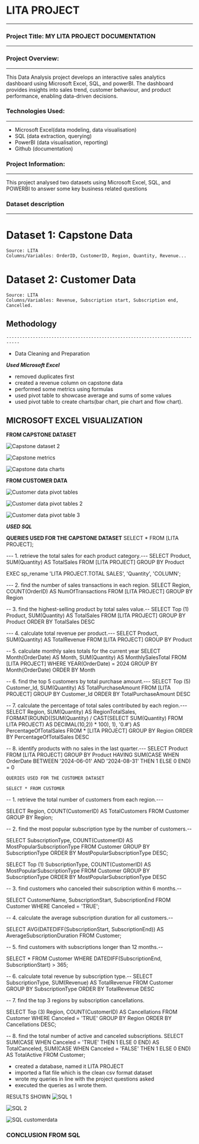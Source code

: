 # LITA PROJECT
---------------------------------------------

### Project Title: MY LITA PROJECT DOCUMENTATION
----------------------------------------------------------------

### Project Overview: 
----------------------------------------
This Data Analysis project develops an interactive sales analytics dashboard using Microsoft Excel, SQL, and powerBI. The dashboard provides insights into sales trend, customer behaviour, and product performance, enabling data-driven decisions.

### Technologies Used:
--------------------------------------------------------------------------------------------------------------------------
  - Microsoft Excel(data modeling, data visualisation)
  - SQL (data extraction, querying)
  - PowerBI (data visualisation, reporting)
  - Github (documentation)

  ### Project Information:
----------------------------------------------------------------------------------------------------------------------------------
  This project analysed two datasets using Microsoft Excel, SQL, and POWERBI to answer some key business related questions

  ### Dataset description
  ----------------------------------------------------------------------------------------
# Dataset 1: Capstone Data
    Source: LITA
    Columns/Variables: OrderID, CustomerID, Region, Quantity, Revenue...

# Dataset 2: Customer Data
    Source: LITA
    Columns/Variables: Revenue, Subscription start, Subscription end, Cancelled.
  
## Methodology    
    ---------------------------------------------------------------------------
 + Data Cleaning and Preparation
   
 _**Used Microsoft Excel**_
 
 - removed duplicates first
 - created a revenue column on capstone data
 - performed some metrics using formulas
 - used pivot table to showcase average and sums of some values
 - used pivot table to create charts(bar chart, pie chart and flow chart).

## MICROSOFT EXCEL VISUALIZATION

**FROM CAPSTONE DATASET**

  ![Capstone dataset 2](https://github.com/user-attachments/assets/fffc5ca3-26f3-4c20-a7c9-bba96879ce9e)

   ![Capstone metrics](https://github.com/user-attachments/assets/57485cf8-90d1-4830-8704-19b001e5b722)

![Capstone data charts](https://github.com/user-attachments/assets/dfdbf91a-d7c9-4b97-9ea7-f2bf2c1a02b6)

**FROM CUSTOMER DATA**

![Customer data pivot tables](https://github.com/user-attachments/assets/4816241e-49bb-473a-b0e0-76d7bec89233)

![Customer data pivot tables 2](https://github.com/user-attachments/assets/72ba52e3-0dcf-4232-971e-5b3eaf83a31e)

![Customer data pivot table 3](https://github.com/user-attachments/assets/af32dbb3-126c-4f96-9ff0-62e753884491)

_**USED SQL**_

**QUERIES USED FOR THE CAPSTONE DATASET**
    SELECT * FROM [LITA PROJECT];

--- 1. retrieve the total sales for each product category.---
SELECT Product, SUM(Quantity) AS TotalSales
FROM [LITA PROJECT]
GROUP BY Product

EXEC sp_rename 'LITA PROJECT.TOTAL SALES', 'Quantity', 'COLUMN';


--- 2. find the number of sales transactions in each region.
SELECT Region, COUNT(OrderID) AS NumOfTransactions
FROM [LITA PROJECT]
GROUP BY Region


-- 3. find the highest-selling product by total sales value.--
SELECT Top (1) Product, SUM(Quantity) AS TotalSales
FROM [LITA PROJECT]
GROUP BY Product
ORDER BY TotalSales DESC


--- 4. calculate total revenue per product.---
SELECT Product, SUM(Quantity) AS TotalRevenue
FROM [LITA PROJECT]
GROUP BY Product


-- 5. calculate monthly sales totals for the current year
SELECT Month(OrderDate) AS Month,
    SUM(Quantity) AS MonthlySalesTotal
FROM [LITA PROJECT] WHERE YEAR(OrderDate) = 2024
GROUP BY Month(OrderDate)
ORDER BY Month


-- 6. find the top 5 customers by total purchase amount.---
SELECT Top (5) Customer_Id,
 SUM(Quantity) AS TotalPurchaseAmount FROM [LITA PROJECT]
GROUP BY Customer_Id
ORDER BY TotalPurchaseAmount DESC


-- 7. calculate the percentage of total sales contributed by each region.---
SELECT Region, SUM(Quantity) AS RegionTotalSales,
FORMAT(ROUND((SUM(Quantity) / CAST(SELECT SUM(Quantity) FROM LITA PROJECT) AS DECIMAL(10,2)) * 100), 1), '0.#')
AS PercentageOfTotalSales
FROM * [LITA PROJECT]
GROUP BY Region
ORDER BY PercentageOfTotalSales DESC

-- 8. identify products with no sales in the last quarter.---
SELECT Product FROM [LITA PROJECT]
GROUP BY Product
HAVING SUM(CASE 
WHEN OrderDate BETWEEN '2024-06-01' AND '2024-08-31' 
THEN 1 ELSE 0 END) = 0

    QUERIES USED FOR THE CUSTOMER DATASET

    SELECT * FROM CUSTOMER

-- 1. retrieve the total number of customers from each region.---

SELECT Region, COUNT(CustomerID) AS TotalCustomers
FROM Customer
GROUP BY Region;

-- 2. find the most popular subscription type by the number of customers.--

SELECT SubscriptionType, COUNT(CustomerID) AS MostPopularSubscriptionType
FROM Customer
GROUP BY SubscriptionType
ORDER BY MostPopularSubscriptionType DESC;

SELECT Top (1) SubscriptionType, COUNT(CustomerID) AS MostPopularSubscriptionType
FROM Customer
GROUP BY SubscriptionType
ORDER BY MostPopularSubscriptionType DESC
 


-- 3. find customers who canceled their subscription within 6 months.--

SELECT CustomerName, SubscriptionStart, SubscriptionEnd
FROM Customer
WHERE Canceled = 'TRUE';



-- 4. calculate the average subscription duration for all customers.--

SELECT AVG(DATEDIFF(SubscriptionStart, SubscriptionEnd)) AS AverageSubscriptionDuration
FROM Customer;




-- 5. find customers with subscriptions longer than 12 months.--

SELECT *
FROM Customer
WHERE DATEDIFF(SubscriptionEnd, SubscriptionStart) > 365;


-- 6. calculate total revenue by subscription type.--
SELECT SubscriptionType, SUM(Revenue) AS TotalRevenue
FROM Customer
GROUP BY SubscriptionType
ORDER BY TotalRevenue DESC
 


-- 7. find the top 3 regions by subscription cancellations.

SELECT  Top (3) Region, COUNT(CustomerID) AS Cancellations
FROM Customer WHERE Canceled = 'TRUE'
GROUP BY Region
ORDER BY Cancellations DESC;


-- 8. find the total number of active and canceled subscriptions.
SELECT 
    SUM(CASE WHEN Canceled = 'TRUE' THEN 1 ELSE 0 END) AS TotalCanceled,
    SUM(CASE WHEN Canceled = 'FALSE' THEN 1 ELSE 0 END) AS TotalActive
FROM Customer;

 - created a database, named it LITA PROJECT
 - imported a flat file which is the clean csv format dataset 
 - wrote my queries in line with the project questions asked
 - executed the queries as I wrote them. 

RESULTS SHOWN
![SQL 1](https://github.com/user-attachments/assets/2449612b-a8c9-49d7-b1b9-a1d821f89537)

![SQL 2](https://github.com/user-attachments/assets/56e39b2b-d721-4832-bc37-60ff870f4e07)

![SQL customerdata](https://github.com/user-attachments/assets/1914fd82-2d4d-461e-b3cc-45e2b480d2aa)

### CONCLUSION FROM SQL



    

